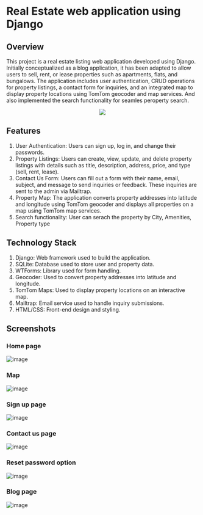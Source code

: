 # Real Estate web application using Django

## Overview

This project is a real estate listing web application developed using Django. Initially conceptualized as a blog application, it has been adapted to allow users to sell, rent, or lease properties such as apartments, flats, and bungalows. The application includes user authentication, CRUD operations for property listings, a contact form for inquiries, and an integrated map to display property locations using TomTom geocoder and map services. And also implemented the search functionality for seamles peroperty search.


<p align="center">
  <a href="https://skillicons.dev">
    <img src="https://skillicons.dev/icons?i=python,django,github,vscode,git,bootstrap,js,html,css.tomtom" />
  </a>
</p>


## Features
  
  1. User Authentication: Users can sign up, log in, and change their passwords.
  2. Property Listings: Users can create, view, update, and delete property listings with details such as title, description, address, price, and type (sell, rent, lease).
  3. Contact Us Form: Users can fill out a form with their name, email, subject, and message to send inquiries or feedback. These inquiries are sent to the admin via Mailtrap.
  4. Property Map: The application converts property addresses into latitude and longitude using TomTom geocoder and displays all properties on a map using TomTom map services.
  5. Search functionality: User can serach the property by City, Amenities, Property type

## Technology Stack

   1. Django: Web framework used to build the application.
   2. SQLite: Database used to store user and property data.
   3. WTForms: Library used for form handling.
   4. Geocoder: Used to convert property addresses into latitude and longitude.
   5. TomTom Maps: Used to display property locations on an interactive map.
   6. Mailtrap: Email service used to handle inquiry submissions.
   7. HTML/CSS: Front-end design and styling.


## Screenshots

### Home page

![image](https://github.com/ShrujanMali/propertyfy/assets/86197841/b3ece71a-287e-4fa2-a772-e60e985839bf)

### Map

![image](https://github.com/ShrujanMali/propertyfy/assets/86197841/630a34f4-c74a-4503-a059-6e1587f5e466)

### Sign up page

![image](https://github.com/ShrujanMali/propertyfy/assets/86197841/164517d8-3b09-46d6-a4e9-24df353597c9)


### Contact us page

![image](https://github.com/ShrujanMali/propertyfy/assets/86197841/63d7fbce-c862-45e6-a7c4-5fb2c09863ba)

### Reset password option

![image](https://github.com/ShrujanMali/propertyfy/assets/86197841/cc34bdb4-d213-4aa9-9ee9-ef2de36e0c5c)

### Blog page

![image](https://github.com/ShrujanMali/propertyfy/assets/86197841/058ac8eb-200b-46f8-94ce-0a5281009142)

